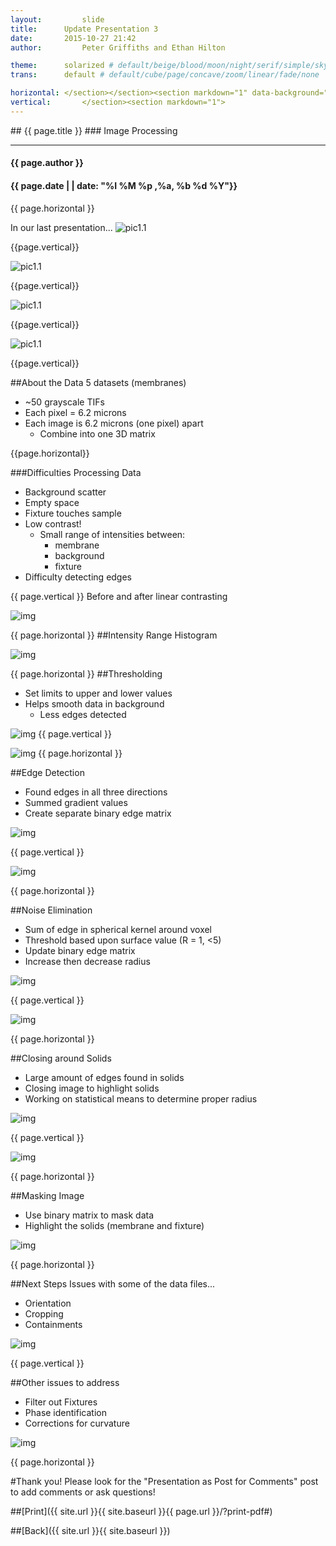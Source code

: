 ```yaml
---
layout:     	slide
title:     	Update Presentation 3
date:      	2015-10-27 21:42
author:     	Peter Griffiths and Ethan Hilton

theme:		solarized # default/beige/blood/moon/night/serif/simple/sky/solarized
trans:		default # default/cube/page/concave/zoom/linear/fade/none

horizontal:	</section></section><section markdown="1" data-background="http://ahmetcecen.github.io/project-pages/img/slidebackground.png"><section markdown="1">
vertical:		</section><section markdown="1">
---
```

<section markdown="1" data-background="http://ahmetcecen.github.io/project-pages/img/slidebackground.png"><section markdown="1">
## {{ page.title }}
### Image Processing

<hr>

#### {{ page.author }}

#### {{ page.date | | date: "%I %M %p ,%a, %b %d %Y"}}

{{ page.horizontal }}
<!-- Start Writing Below in Markdown -->
In our last presentation...
![pic1.1](https://github.com/Materials-Informatics-Class-Fall2015/MIC-Microparticle-distribution/blob/gh-pages/img/Pres3%20pics/Picture2.2.jpg?raw=true)
<!-- End Here -->
{{page.vertical}}
<!-- Start -->
![pic1.1](https://github.com/Materials-Informatics-Class-Fall2015/MIC-Microparticle-distribution/blob/gh-pages/img/Pres3%20pics/Picture2.0.jpg?raw=true)
<!-- Stop -->

{{page.vertical}}
<!-- Start -->
![pic1.1](https://github.com/Materials-Informatics-Class-Fall2015/MIC-Microparticle-distribution/blob/gh-pages/img/Pres3%20pics/Picture2.1.jpg?raw=true)
<!-- Stop -->

{{page.vertical}}
<!-- Start -->
![pic1.1](https://github.com/Materials-Informatics-Class-Fall2015/MIC-Microparticle-distribution/blob/gh-pages/img/Pres3%20pics/Picture2.3.jpg?raw=true)

<!-- Stop -->

{{page.vertical}}
<!-- Start -->

##About the Data
5 datasets (membranes)

 - ~50 grayscale TIFs
 - Each pixel = 6.2 microns
 - Each image is 6.2 microns (one pixel) apart
	 - Combine into one 3D matrix

<!-- Stop -->

{{page.horizontal}}
<!-- Start -->

###Difficulties Processing Data

 - Background scatter
 - Empty space
 - Fixture touches sample
 - Low contrast!
	 - Small range of intensities between:
		 - membrane
		 - background
		 - fixture
 - Difficulty detecting edges

{{ page.vertical }}
Before and after linear contrasting

![img](https://github.com/Materials-Informatics-Class-Fall2015/MIC-Microparticle-distribution/blob/gh-pages/img/Pres3%20pics/Picture3.1.jpg?raw=true)

{{ page.horizontal }}
##Intensity Range Histogram

![img](https://github.com/Materials-Informatics-Class-Fall2015/MIC-Microparticle-distribution/blob/gh-pages/img/Pres3%20pics/Picture4.jpg?raw=true)

{{ page.horizontal }}
##Thresholding

 - Set limits to upper and lower values
 - Helps smooth data in background
	 - Less edges detected

![img](https://github.com/Materials-Informatics-Class-Fall2015/MIC-Microparticle-distribution/blob/gh-pages/img/Pres3%20pics/Picture5.1.jpg?raw=true)
{{ page.vertical }}

![img](https://github.com/Materials-Informatics-Class-Fall2015/MIC-Microparticle-distribution/blob/gh-pages/img/Pres3%20pics/Picture5.2.jpg?raw=true)
{{ page.horizontal }}

##Edge Detection

 - Found edges in all three directions
 - Summed gradient values
 - Create separate binary edge matrix

![img](https://github.com/Materials-Informatics-Class-Fall2015/MIC-Microparticle-distribution/blob/gh-pages/img/Pres3%20pics/Picture6.1.jpg?raw=true)

{{ page.vertical }}

![img](https://github.com/Materials-Informatics-Class-Fall2015/MIC-Microparticle-distribution/blob/gh-pages/img/Pres3%20pics/Picture6.2.jpg?raw=true)

{{ page.horizontal }}

##Noise Elimination

 - Sum of edge in spherical kernel around voxel
 - Threshold based upon surface value (R = 1, <5)
 - Update binary edge matrix
 - Increase then decrease radius

![img](https://github.com/Materials-Informatics-Class-Fall2015/MIC-Microparticle-distribution/blob/gh-pages/img/Pres3%20pics/Picture7.1.jpg?raw=true)

{{ page.vertical }}

![img](https://github.com/Materials-Informatics-Class-Fall2015/MIC-Microparticle-distribution/blob/gh-pages/img/Pres3%20pics/Picture7.2.jpg?raw=true)

{{ page.horizontal }}

##Closing around Solids

 - Large amount of edges found in solids
 - Closing image to highlight solids
 - Working on statistical means to determine proper radius

![img](https://github.com/Materials-Informatics-Class-Fall2015/MIC-Microparticle-distribution/blob/gh-pages/img/Pres3%20pics/Picture8.1.jpg?raw=true)

{{ page.vertical }}

![img](https://github.com/Materials-Informatics-Class-Fall2015/MIC-Microparticle-distribution/blob/gh-pages/img/Pres3%20pics/Picture8.2.jpg?raw=true)

{{ page.horizontal }}

##Masking Image

 - Use binary matrix to mask data
 - Highlight the solids (membrane and fixture)

![img](https://github.com/Materials-Informatics-Class-Fall2015/MIC-Microparticle-distribution/blob/gh-pages/img/Pres3%20pics/Picture9.0.jpg?raw=true)

{{ page.horizontal }}

##Next Steps
Issues with some of the data files...

 - Orientation
 - Cropping
 - Containments

![img](https://github.com/Materials-Informatics-Class-Fall2015/MIC-Microparticle-distribution/blob/gh-pages/img/Pres3%20pics/Picturez10.1.jpg?raw=true)

{{ page.vertical }}

##Other issues to address

 - Filter out Fixtures
 - Phase identification
 - Corrections for curvature

![img](https://github.com/Materials-Informatics-Class-Fall2015/MIC-Microparticle-distribution/blob/gh-pages/img/Pres3%20pics/Picturez10.2.jpg?raw=true)

{{ page.horizontal }}

#Thank you!
 Please look for the "Presentation as Post for Comments" post to add comments or ask questions! 

##[Print]({{ site.url }}{{ site.baseurl }}{{ page.url }}/?print-pdf#)

##[Back]({{ site.url }}{{ site.baseurl }})

</section></section>
